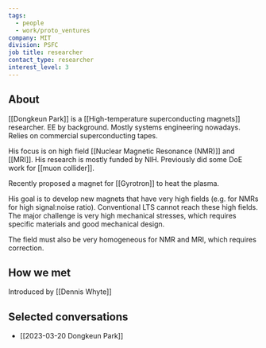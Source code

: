```yaml
---
tags:
  - people
  - work/proto_ventures
company: MIT
division: PSFC
job title: researcher
contact_type: researcher
interest_level: 3
---
```

## About
[[Dongkeun Park]] is a [[High-temperature superconducting magnets]] researcher. EE by background. Mostly systems engineering nowadays. Relies on commercial superconducting tapes. 

His focus is on high field [[Nuclear Magnetic Resonance (NMR)]] and [[MRI]]. His research is mostly funded by NIH. Previously did some DoE work for [[muon collider]].

Recently proposed a magnet for [[Gyrotron]] to heat the plasma. 

His goal is to develop new magnets that have very high fields (e.g. for NMRs for high signal:noise ratio). Conventional LTS cannot reach these high fields. The major challenge is very high mechanical stresses, which requires specific materials and good mechanical design.

The field must also be very homogeneous for NMR and MRI, which requires correction.

## How we met
Introduced by [[Dennis Whyte]]

## Selected conversations
- [[2023-03-20 Dongkeun Park]]